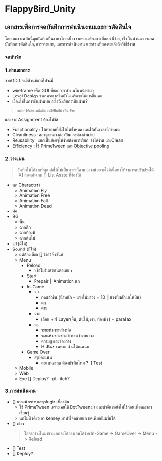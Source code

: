 # FlappyBird_Unity
## เอกสารเพื่อการจดบันทึกการดำเนินงานและการตัดสินใจ
โดยเอกสารฉบับนี้ถูกบันทึกเป็นภาษาไทยเนื่องจากความต้องการสื่อสารที่ง่าย, เร็ว
ในส่วนแรกจะจดบันทึกการตัดสินใจ, การวางแผน, และการดำเนินงาน  และส่วนที่สองจะแจ้งถึงวิธีใช้งาน

### จดบันทึก
### 1.อ่านเอกสาร
จากGDD จะมีส่วนที่ขาดไปจะมี 
 - wireframe หรือ GUI ที่บอกการทำงานในหน้าต่างๆ
 - Level Design ว่าเกมจะยากขึ่นยังไง หรือจะไม่ยากขึ่นเลย
 - เงื้อนไขในการบินผ่านท่อ  อะไรถึงเรียกว่าบินผ่าน?
 > <sub> note ให้เล่นบนมือถือ แต่ให้Build เป็น Exe   </sub>

และจาก Assignment ต้องโฟกัส
- Functionality : ให้ทำตามที่สั่งให้ได้ทั้งหมด เเละให้ทันเวลาที่กำหนด
- Cleanliness : ลองดูระหว่างต้องปั่นเเละต้องอ่านง่าย
- Reusability : แยกเป็นย่อยๆให้ง่ายต้องการเรียก เข้าได้ง่าน และClean
- Efficiency : ใช้ PrimeTween และ Objective pooling
### 2.วางแผน
> บันทึกให้ได้มากที่สุด ต่อให้ไม่เป็นภาษาก็ตาม อย่างน้อยจะได้มีเนื้อหาให้สามารถปรับปรุงได้
[X] ลองเล่นเกม
[] List Asste ที่ต้องใช้
- นก(Character)
  - Animation Fly
  - Animation Free
  - Animation Fall
  - Animation Dead
- ท่อ
- BG
  - พื้น
  - ฉากตึก
  - ฉากท้องฟ้า
  - ฉากต้นไม้
- UI (มีให้)
- Sound (มีให้)
  - แต่ต้องเลือก
[] List ฟังชันก์
  -  Menu
     -  Reload
        -  หรือไม่รีเเล้วเล่นต่อเลย ?
     -  Start
        -  Prepair || Animation นก
     -  In-Game
        -  นก
           -  กดเเล้วบิน (น้ำหนัก + แรงโน้มถ่วง = 10 || แรงที่ผลักนกให้บิน)
           -  ตก
           -  ตาย
        -  ฉาก
           -  เลื่อน + 4 Layer(พื้น, ต้นไม้, เงา, ท้องฟ้า )  + parallax 
        -  ท่อ 
           -  ระยะห่างระหว่างท่อ
           -  ระยะห่างของช่องว่างระหว่างบนล่าง
           -  ความสูงของช่องว่าง
           -  HitBox ชนตาย ผ่านได้คะแนน
     -  Game Over
        -  สรุปคะแนน
           -  คะแนนสูงสุด ต้องบันทึกไหม ?
[] Test
  - Mobile
  - Web
  - Exe
[] Deploy?
    -git
    -itch?
### 3.การดำเนินงาน
- [] หาลงAsste และplugin เบื้องต้น
  - ใช้ PrimeTween เพราะเคยใช้ DotTween มา และตัวอื่นขอยังไม่ใช้ก่อนเพื่อลดเวลาเรียนรู้
  - นกไม่มี เดี๋ยวเอา kenney มาทำให้คล้ายนก เเต่เพิ่มอนิเมชั่นได้
- [] สร้าง 
  >ไล่จากข้างในมาข้างนอกจะได้ลองเล่นได้ง่าย
  > In-Game -> GameOver -> Menu -> Reload 
- [] Test
- [] Deploy?
